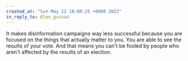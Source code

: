 ```yaml
---
created_at: "Sun May 22 18:08:25 +0000 2022"
in_reply_to: @leo_guinan
---
```


It makes disinformation campaigns way less successful because you are focused on the things that actually matter to you. You are able to see the results of your vote. And that means you can't be fooled by people who aren't affected by the results of an election.